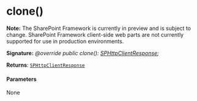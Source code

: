 # clone()
**Note:** The SharePoint Framework is currently in preview and is subject to change. SharePoint Framework client-side web parts are not currently supported for use in production environments.





**Signature:** _@override public clone(): [SPHttpClientResponse](../sp-http/class/sphttpclientresponse.md);_

**Returns**: [`SPHttpClientResponse`](../sp-http/class/sphttpclientresponse.md)





#### Parameters
None



